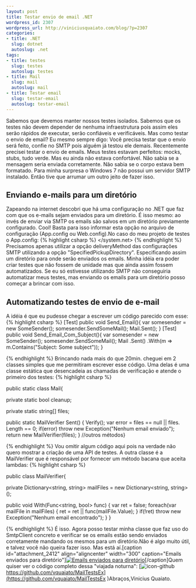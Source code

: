 ```yaml
--- 
layout: post
title: Testar envio de email .NET
wordpress_id: 2307
wordpress_url: http://viniciusquaiato.com/blog/?p=2307
categories: 
- title: .NET
  slug: dotnet
  autoslug: .net
tags: 
- title: testes
  slug: testes
  autoslug: testes
- title: Mail
  slug: mail
  autoslug: mail
- title: Testar email
  slug: testar-email
  autoslug: testar-email
---
```

Sabemos que devemos manter nossos testes isolados. Sabemos que os testes não devem depender de nenhuma infraestrutura pois assim eles serão rápidos de executar, serão confiáveis e verificáveis. Mas como testar o envio de email? Eu mesmo sempre digo: Você precisa testar que o envio será feito, confie no SMTP pois alguém já testou ele demais. Recentemente precisei testar o envio de emails. Meus testes estavam perfeitos: mocks, stubs, tudo verde. Mas eu ainda não estava confortável. Não sabia se a mensagem seria enviada corretamente. Não sabia se o corpo estava bem formatado. Para minha surpresa o Windows 7 não possui um servidor SMTP instalado. Então tive que arrumar um outro jeito de fazer isso.

## Enviando e-mails para um diretório
Zapeando na internet descobri que há uma configuração no .NET que faz com que os e-mails sejam enviados para um diretório. É isso mesmo: ao invés de enviar via SMTP os emails são salvos em um diretório previamente configurado. Cool! Basta para isso informar esta opção no arquivo de configuração (App.config ou Web.config).No caso do meu projeto de testes o App.config:
{% highlight csharp %}
        <specifiedpickupdirectory pickupdirectorylocation="c:\users\vquaiato\desktop\" />      </smtp>    </mailsettings>  </system.net></configuration>
{% endhighlight %}
Precisamos apenas utilizar a opção deliveryMethod das configurações SMTP utilizando a opção "SpecifiedPickupDirectory". Especificando assim um diretório para onde serão enviados os emails. Minha idéia era poder criar testes que não fossem de unidade mas que ainda assim fossem automatizados. Se eu só estivesse utilizando SMTP não conseguiria automatizar meus testes, mas enviando os emails para um diretório posso começar a brincar com isso. 

## Automatizando testes de envio de e-mail
A idéia é que eu pudesse chegar a escrever um código parecido com esse:
{% highlight csharp %}
[Test]
public void Send_Email(){
var somesender = new SomeSender();
    somesender.SendSomeMail();
    Mail.Sent();
    }
[Test]
public void Send_Email_Com_Subject(){
var somesender = new SomeSender();
    somesender.SendSomeMail();
    Mail        .Sent()        .With(m => m.Contains("Subject: Some subject"));
    }

{% endhighlight %}
Brincando nada mais do que 20min. cheguei em 2 classes simples que me permitiram escrever esse código. Uma delas é uma classe estática que desencadeia as chamadas de verificação e atende o primeiro dos testes:
{% highlight csharp %}

public 
static class Mail{    

private 
static bool cleanup;
    
private 
static string[] files;
    
public 
static MailVerifier Sent()    {        Verify();
var error = files == null || files. Length == 0;
if(error)            throw new Exception("Nenhum email enviado");
return new MailVerifier(files);
    }
    //outros métodos}

{% endhighlight %}
Vou omitir algum código aqui pois na verdade não quero mostrar a criação de uma API de testes. A outra classe é a MailVerifier que é responsável por fornecer um método bacana que aceita lambdas:
{% highlight csharp %}

public class MailVerifier{    

private Dictionary<string, string> mailFiles = new Dictionary<string, string>();
    
public void With(Func<string, bool> func)    {
var ret = false;
foreach(var mailFile in mailFiles)        {            ret = ret || func(mailFile.Value);
    }
if(!ret)            throw new Exception("Nenhum email encontrado");
    }
}

{% endhighlight %}
É isso. Agora posso testar minha classe que faz uso do SmtpClient concreto e verificar se os emails estão sendo enviados corretamente mandando os mesmos para um diretório.Não é algo muito útil, e talvez você não queira fazer isso. Mas está aí.[caption id="attachment_2412" align="aligncenter" width="300" caption="Emails enviados para diretório"][![Emails enviados para diretório](http://viniciusquaiato.com/images_posts/emails-enviados-diretorio-300x210.png "Emails enviados para diretório")](http://viniciusquaiato.com/images_posts/emails-enviados-diretorio.png)[/caption]Quem quiser ver o código completo dessa "viajada noturna": [![](http://viniciusquaiato.com/images_posts/icon-github.png "icon-github")https://github.com/vquaiato/MailTestsEx](https://github.com/vquaiato/MailTestsEx )Abraços,Vinicius Quaiato.
